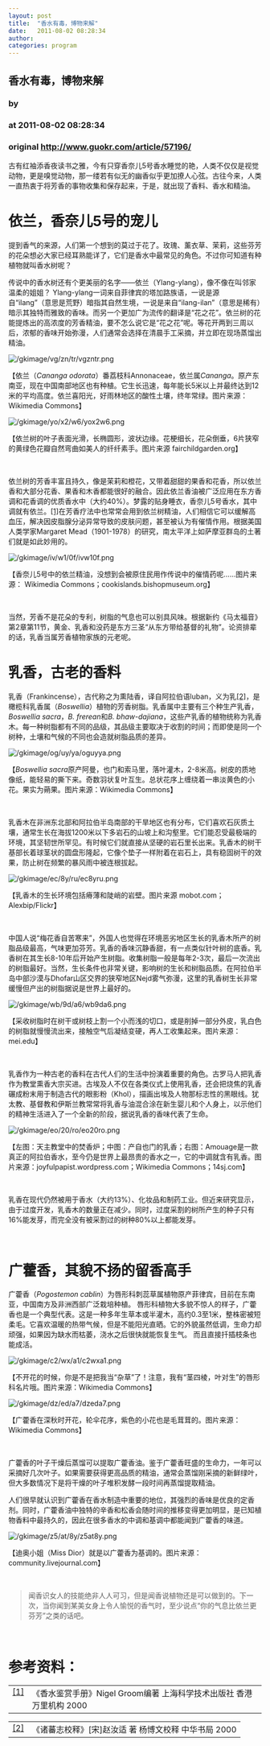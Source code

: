 ```yaml
---
layout: post
title:  "香水有毒，博物来解"
date:   2011-08-02 08:28:34
author: 
categories: program
---
```


## 香水有毒，博物来解
### by 
### at 2011-08-02 08:28:34
### original <http://www.guokr.com/article/57196/>

<div>
<p>古有红袖添香夜读书之雅，今有只穿香奈儿5号香水睡觉的艳，人类不仅仅是视觉动物，更是嗅觉动物，那一缕若有似无的幽香似乎更加撩人心弦。古往今来，人类一直热衷于将芳香的事物收集和保存起来，于是，就出现了香料、香水和精油。</p>
<div>
<h1>依兰，香奈儿5号的宠儿</h1>
<p>提到香气的来源，人们第一个想到的莫过于花了。玫瑰、薰衣草、茉莉，这些芬芳的花朵想必大家已经耳熟能详了，它们是香水中最常见的角色。不过你可知道有种植物就叫香水树呢？</p>
<p>传说中的香水树还有个更美丽的名字——依兰（Ylang-ylang），像不像在叫邻家温柔的姐姐？ Ylang-ylang一词来自菲律宾的塔加路族语，一说是源自“ilang”（意思是荒野）暗指其自然生境，一说是来自“ilang-ilan”（意思是稀有）暗示其独特而雅致的香味。而另一个更加广为流传的翻译是“花之花”。依兰树的花能提炼出的高浓度的芳香精油，要不怎么说它是“花之花”呢。等花开两到三周以后，浓郁的香味开始弥漫，人们通常会选择在清晨手工采摘，并立即在现场蒸馏出精油。</p>
<img alt="/gkimage/vg/zn/tr/vgzntr.png" src="http://www.guokr.com/gkimage/vg/zn/tr/vgzntr.png">
<p>【依兰（<em>Cananga odorata</em>）番荔枝科Annonaceae，依兰属<em>Cananga</em>。原产东南亚，现在中国南部地区也有种植。它生长迅速，每年能长5米以上并最终达到12米的平均高度。依兰喜阳光，好雨林地区的酸性土壤，终年常绿。图片来源：Wikimedia Commons】</p>
<img alt="/gkimage/yo/x2/w6/yox2w6.png" src="http://www.guokr.com/gkimage/yo/x2/w6/yox2w6.png">
<p>【依兰树的叶子表面光滑，长椭圆形，波状边缘。花梗细长，花朵倒垂，6片狭窄的黄绿色花瓣自然弯曲如美人的纤纤素手。图片来源 fairchildgarden.org】</p>
<div>
<div><br></div>
</div>
<p>依兰树的芳香丰富且持久，像是茉莉和橙花，又带着甜甜的果香和花香，所以依兰香和大部分花香、果香和木香都能很好的融合。因此依兰香油被广泛应用在东方香调和花香调的优质香水中（大约40%）。梦露的贴身睡衣，香奈儿5号香水，其中调就有依兰。<a href="http://www.guokr.com/#id7">[1]</a>在芳香疗法中也常常会用到依兰树精油，人们相信它可以缓解高血压，解决因皮脂腺分泌异常导致的皮肤问题，甚至被认为有催情作用。根据美国人类学家Margaret Mead（1901-1978）的研究，南太平洋上如萨摩亚群岛的土著们就是如此妙用的。</p>
<img alt="/gkimage/iv/w1/0f/ivw10f.png" src="http://www.guokr.com/gkimage/iv/w1/0f/ivw10f.png">
<p>【香奈儿5号中的依兰精油，没想到会被原住民用作传说中的催情药呢……图片来源： Wikimedia Commons；cookislands.bishopmuseum.org】</p>
<div>
<div><br></div>
</div>
<p>当然，芳香不是花朵的专利，树脂的气息也可以别具风味。根据新约《马太福音》第2章第11节，黄金、乳香和没药是东方三圣“从东方带给基督的礼物”。论资排辈的话，乳香当属芳香植物家族的元老呢。</p>
</div>
<div>
<h1>乳香，古老的香料</h1>
<p>乳香（Frankincense），古代称之为熏陆香，译自阿拉伯语luban，义为乳<a href="http://www.guokr.com/#id8">[2]</a>，是橄榄科乳香属（<em>Boswellia</em>）植物的芳香树脂。乳香属中主要有三个种生产乳香，<em>Boswellia sacra</em>，<em>B. frerean</em>和<em>B. bhaw-dajiana</em>，这些产乳香的植物统称为乳香木。每一种树脂都有不同的品级，其品级主要取决于收割的时间；而即使是同一个树种，土壤和气候的不同也会造就树脂品质的差异。</p>
<img alt="/gkimage/og/uy/ya/oguyya.png" src="http://www.guokr.com/gkimage/og/uy/ya/oguyya.png">
<p>【<em>Boswellia sacra</em>原产阿曼，也门和索马里，落叶灌木，2-8米高。树皮的质地像纸，能轻易的撕下来。奇数羽状复叶互生。总状花序上缠绕着一串淡黄色的小花。果实为蒴果。图片来源：Wikimedia Commons】</p>
<div>
<div><br></div>
</div>
<p>乳香木在非洲东北部和阿拉伯半岛南部的干旱地区也有分布，它们喜欢石灰质土壤，通常生长在海拔1200米以下多岩石的山坡上和沟壑里。它们能忍受最极端的环境，其坚韧世所罕见。有时候它们就直接从坚硬的岩石里长出来。乳香木的树干基部长着球茎状的圆盘形隆起，它像个垫子一样附着在岩石上，具有稳固树干的效果，防止树在频繁的暴风雨中被连根拔起。</p>
<img alt="/gkimage/ec/8y/ru/ec8yru.png" src="http://www.guokr.com/gkimage/ec/8y/ru/ec8yru.png">
<p>【乳香木的生长环境包括瘠薄和陡峭的岩壁。图片来源 mobot.com；Alexbip/Flickr】</p>
<div>
<div><br></div>
</div>
<p>中国人说“梅花香自苦寒来”，外国人也觉得在环境恶劣地区生长的乳香木所产的树脂品级最高，气味更加芬芳。乳香的香味沉静香甜，有一点类似针叶树的底香。乳香树在其生长8-10年后开始产生树脂。收集树脂一般是每年2-3次，最后一次流出的树脂最好。当然，生长条件也非常关键，影响树的生长和树脂品质。在阿拉伯半岛中部沙漠与Dhofar山区交界的狭窄地区Nejd雾气弥漫，这里的乳香树生长非常缓慢但产出的树脂据说是世界上最好的。</p>
<img alt="/gkimage/wb/9d/a6/wb9da6.png" src="http://www.guokr.com/gkimage/wb/9d/a6/wb9da6.png">
<p>【采收树脂时在树干或树枝上割一个小而浅的切口，或是削掉一部分外皮，乳白色的树脂就慢慢流出来，接触空气后凝结变硬，再人工收集起来。图片来源：mei.edu】</p>
<div>
<div><br></div>
</div>
<p>乳香作为一种古老的香料在古代人们的生活中扮演着重要的角色。古罗马人把乳香作为教堂熏香大宗买进。古埃及人不仅在各类仪式上使用乳香，还会把烧焦的乳香碾成粉末用于制造古代的眼影粉（Khol），描画出埃及人物那标志性的黑眼线。犹太教、基督教和伊斯兰教常常将乳香与油混合涂在新生婴儿和个人身上，以示他们的精神生活进入了一个全新的阶段，据说乳香的香味代表了生命。</p>
<img alt="/gkimage/eo/20/ro/eo20ro.png" src="http://www.guokr.com/gkimage/eo/20/ro/eo20ro.png">
<p>【左图：天主教堂中的焚香炉；中图：产自也门的乳香；右图：Amouage是一款真正的阿拉伯香水，至今仍是世界上最昂贵的香水之一，它的中调就含有乳香。图片来源：joyfulpapist.wordpress.com；Wikimedia Commons；14sj.com】</p>
<div>
<div><br></div>
</div>
<p>乳香在现代仍然被用于香水（大约13%）、化妆品和制药工业。但近来研究显示，由于过度开发，乳香木的数量正在减少。同时，过度采割的树所产生的种子只有16%能发芽，而完全没有被采割过的树种80%以上都能发芽。</p>
<div>
<div><br></div>
</div>
</div>
<div>
<h1>广藿香，其貌不扬的留香高手</h1>
<p>广藿香（<em>Pogostemon cablin</em>）为唇形科刺蕊草属植物原产菲律宾，目前在东南亚，中国南方及非洲西部广泛栽培种植。
唇形科植物大多貌不惊人的样子，广藿香也是一个典型代表。这是一种多年生草本或半灌木，高约0.3至1米，整株密被短柔毛。它喜欢温暖的热带气候，但是不能阳光直晒。它的外貌虽然低调，生命力却顽强，如果因为缺水而枯萎，浇水之后很快就能恢复生气。 而且直接扦插枝条也能成活。</p>
<img alt="/gkimage/c2/wx/a1/c2wxa1.png" src="http://www.guokr.com/gkimage/c2/wx/a1/c2wxa1.png">
<p>【不开花的时候，你是不是把我当“杂草”了！注意，我有“茎四棱，叶对生”的唇形科名片哦。图片来源：Wikimedia Commons】</p>
<img alt="/gkimage/dz/ed/a7/dzeda7.png" src="http://www.guokr.com/gkimage/dz/ed/a7/dzeda7.png">
<p>【广藿香在深秋时开花，轮伞花序，紫色的小花也是毛茸茸的。图片来源：Wikimedia Commons】</p>
<div>
<div><br></div>
</div>
<p>广藿香的叶子干燥后蒸馏可以提取广藿香油。鉴于广藿香旺盛的生命力，一年可以采摘好几次叶子。如果需要获得更高品质的精油，通常会蒸馏刚采摘的新鲜绿叶，但大多数情况下是将干燥的叶子堆积发酵一段时间再蒸馏提取精油。</p>
<p>人们很早就认识到广藿香在香水制造中重要的地位，其强烈的香味是优良的定香剂。同时，广藿香油中独特的辛香和松香会随时间的推移变得更加明显，是已知植物香料中最持久的，因此在很多香水的中调和基调中都能闻到广藿香的味道。</p>
<img alt="/gkimage/z5/at/8y/z5at8y.png" src="http://www.guokr.com/gkimage/z5/at/8y/z5at8y.png">
<p>【迪奥小姐（Miss Dior）就是以广藿香为基调的。图片来源：community.livejournal.com】</p>
<div>
<div><br></div>
</div>
<blockquote>
闻香识女人的技能绝非人人可习，但是闻香说植物还是可以做到的。下一次，当你闻到某美女身上令人愉悦的香气时，至少说点“你的气息比依兰更芬芳”之类的话吧。</blockquote>
<div>
<div><br></div>
</div>
</div>
<div>
<h1>参考资料：</h1>
<table>
<colgroup><col><col></colgroup>
<tbody valign="top">
<tr><td><a href="http://www.guokr.com/#id2">[1]</a></td><td>《香水鉴赏手册》Nigel Groom编著 上海科学技术出版社 香港万里机构 2000</td></tr>
</tbody>
</table>
<table>
<colgroup><col><col></colgroup>
<tbody valign="top">
<tr><td><a href="http://www.guokr.com/#id4">[2]</a></td><td>《诸蕃志校释》[宋]赵汝适 著 杨博文校释 中华书局 2000</td></tr>
</tbody>
</table>
</div>
</div>